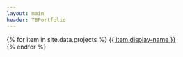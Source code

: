 ```yaml
---
layout: main
header: TBPortfolio
--- 
```

<div class="portfolio-container">
    <div class="active-projects-list">
        <div class="separator"></div>
        {% for item in site.data.projects %}
            <a class="topic profile" href="projects/{{item.name}}.html">
                {{ item.display-name }}
            </a>
            <div class="separator"></div>
        {% endfor %}
    </div>
</div>
